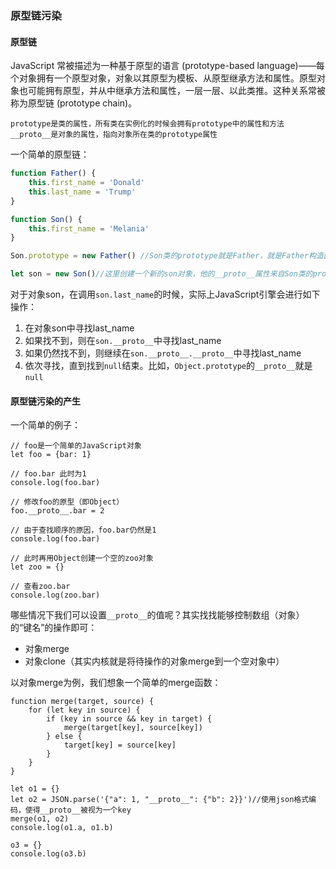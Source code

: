 ### 原型链污染

#### 原型链

JavaScript 常被描述为一种基于原型的语言 (prototype-based language)——每个对象拥有一个原型对象，对象以其原型为模板、从原型继承方法和属性。原型对象也可能拥有原型，并从中继承方法和属性，一层一层、以此类推。这种关系常被称为原型链 (prototype chain)。

```
prototype是类的属性，所有类在实例化的时候会拥有prototype中的属性和方法
__proto__是对象的属性，指向对象所在类的prototype属性
```

一个简单的原型链：

```javascript
function Father() {
    this.first_name = 'Donald'
    this.last_name = 'Trump'
}

function Son() {
    this.first_name = 'Melania'
}

Son.prototype = new Father() //Son类的prototype就是Father，就是Father构造函数

let son = new Son()//这里创建一个新的son对象，他的__proto__属性来自Son类的prototype属性
```

对于对象son，在调用`son.last_name`的时候，实际上JavaScript引擎会进行如下操作：

1. 在对象son中寻找last_name
2. 如果找不到，则在`son.__proto__`中寻找last_name
3. 如果仍然找不到，则继续在`son.__proto__.__proto__`中寻找last_name
4. 依次寻找，直到找到`null`结束。比如，`Object.prototype`的`__proto__`就是`null`

#### 原型链污染的产生

一个简单的例子：

```Js
// foo是一个简单的JavaScript对象
let foo = {bar: 1}

// foo.bar 此时为1
console.log(foo.bar)

// 修改foo的原型（即Object）
foo.__proto__.bar = 2

// 由于查找顺序的原因，foo.bar仍然是1
console.log(foo.bar)

// 此时再用Object创建一个空的zoo对象
let zoo = {}

// 查看zoo.bar
console.log(zoo.bar)
```

哪些情况下我们可以设置`__proto__`的值呢？其实找找能够控制数组（对象）的“键名”的操作即可：

- 对象merge
- 对象clone（其实内核就是将待操作的对象merge到一个空对象中）

以对象merge为例，我们想象一个简单的merge函数：

```JS
function merge(target, source) {
    for (let key in source) {
        if (key in source && key in target) {
            merge(target[key], source[key])
        } else {
            target[key] = source[key]
        }
    }
}

let o1 = {}
let o2 = JSON.parse('{"a": 1, "__proto__": {"b": 2}}')//使用json格式编码，使得__proto__被视为一个key
merge(o1, o2)
console.log(o1.a, o1.b)

o3 = {}
console.log(o3.b)
```

